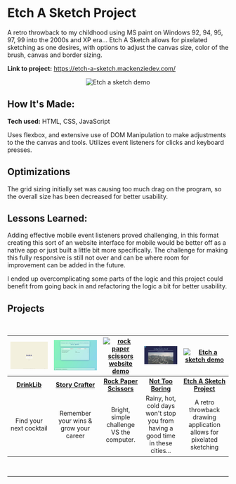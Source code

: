 # Etch A Sketch Project
A retro throwback to my childhood using MS paint on Windows 92, 94, 95, 97, 99 into the 2000s and XP era... 
Etch A Sketch allows for pixelated sketching as one desires, with options to adjust the canvas size, color of the brush, canvas and border sizing.


**Link to project:** https://etch-a-sketch.mackenziedev.com/

<p align="center">
<img src="https://github.com/mac-kenzie-lee/etch-a-sketch-project/blob/main/etchasketch.gif?raw=true" alt="Etch a sketch demo">
</p>


## How It's Made:

**Tech used:** HTML, CSS, JavaScript

Uses flexbox, and extensive use of DOM Manipulation to make adjustments to the the canvas and tools. Utilizes event listeners for clicks and keyboard presses. 

## Optimizations

The grid sizing initially set was causing too much drag on the program, so the overall size has been decreased for better usability.

## Lessons Learned:

Adding effective mobile event listeners proved challenging, in this format creating this sort of an website interface for mobile would be better off as a native app or just built a little bit more specifically. The challenge for making this fully responsive is still not over and can be where room for improvement can be added in the future. 

I ended up overcomplicating some parts of the logic and this project could benefit from going back in and refactoring the logic a bit for better usability.




## Projects
<br>

| <a href="https://github.com/mac-kenzie-lee/drinkLib"><img src="https://github.com/mac-kenzie-lee/drinkLib/blob/master/large-small-dlib.gif?raw=true" alt="small mobile gif of drink lib"></a>  | <a href="https://github.com/mac-kenzie-lee/storyCrafter"><img src="https://github.com/mac-kenzie-lee/storyCrafter/blob/main/storyCrafterGif2.gif?raw=true" alt="Screenshot gif for story crafter"></a> | <a href="https://github.com/mac-kenzie-lee/rockPaperScissorsGame"><img src="https://github.com/mac-kenzie-lee/rockPaperScissorsGame/blob/main/rps.gif?raw=true" alt="rock paper scissors website demo"> </a>| <a href="https://github.com/mac-kenzie-lee/not-too-boring/"><img src="https://github.com/mac-kenzie-lee/not-too-boring/blob/main/nottooboring.gif?raw=true" alt="Not Too Boring website demonstration"></a> | <a href="https://github.com/mac-kenzie-lee/etch-a-sketch-project"><img src="https://github.com/mac-kenzie-lee/etch-a-sketch-project/blob/main/etchasketch.gif?raw=true" alt="Etch a sketch demo"></a> |
| :---:   | :---:   | :---: | :---: | :---: |
| **[DrinkLib](https://github.com/mac-kenzie-lee/drinkLib)**  | **[Story Crafter](https://github.com/mac-kenzie-lee/storyCrafter)**  | **[Rock Paper Scissors](https://github.com/mac-kenzie-lee/rockPaperScissorsGame)** | **[Not Too Boring](https://github.com/mac-kenzie-lee/not-too-boring/)**  | **[Etch A Sketch Project](https://github.com/mac-kenzie-lee/etch-a-sketch-project)** |
|  Find your next cocktail | Remember your wins & grow your career | Bright, simple challenge VS the computer. | Rainy, hot, cold days won't stop you from having a good time in these cities... | A retro throwback drawing application allows for pixelated sketching |
<br>
<hr>

